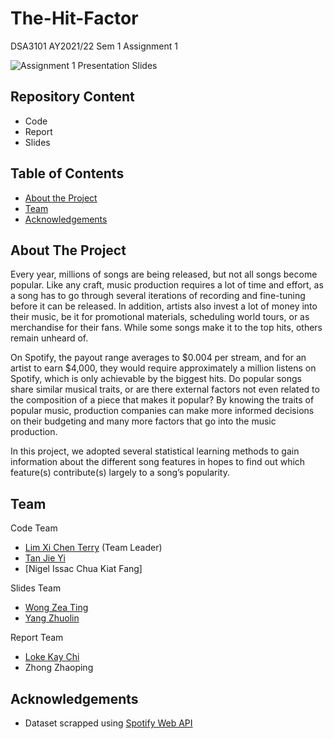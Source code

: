 # The-Hit-Factor
DSA3101 AY2021/22 Sem 1 Assignment 1

![Assignment 1 Presentation Slides](https://user-images.githubusercontent.com/49337598/133937265-4a199404-dd3a-4cb2-8282-b07e8ffadb35.jpg)

## Repository Content
* Code
* Report
* Slides

## Table of Contents
* [About the Project](#about-the-project)
* [Team](#team)
* [Acknowledgements](#acknowledgements)

## About The Project

Every year, millions of songs are being released, but not all songs become popular. Like any
craft, music production requires a lot of time and effort, as a song has to go through several
iterations of recording and fine-tuning before it can be released. In addition, artists also invest a
lot of money into their music, be it for promotional materials, scheduling world tours, or as
merchandise for their fans. While some songs make it to the top hits, others remain unheard of.

On Spotify, the payout range averages to $0.004 per stream, and for an artist to earn $4,000, they
would require approximately a million listens on Spotify, which is only achievable by the
biggest hits. Do popular songs share similar musical traits, or are there external factors not even
related to the composition of a piece that makes it popular? By knowing the traits of popular
music, production companies can make more informed decisions on their budgeting and many
more factors that go into the music production.

In this project, we adopted several statistical learning methods to gain information about the
different song features in hopes to find out which feature(s) contribute(s) largely to a song’s
popularity.


## Team
Code Team
* [Lim  Xi Chen Terry](https://github.com/terrylimxc) (Team Leader)
* [Tan Jie Yi](https://github.com/jieyitann)
* [Nigel Issac Chua Kiat Fang]

Slides Team
* [Wong Zea Ting](https://github.com/Qitingzt)
* [Yang Zhuolin](https://github.com/Zhuolin99)

Report Team
* [Loke Kay Chi](https://github.com/kaychiiiii)
* Zhong Zhaoping


## Acknowledgements
* Dataset scrapped using [Spotify Web API](https://developer.spotify.com/documentation/web-api/)

